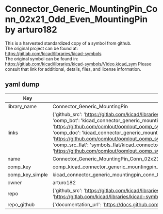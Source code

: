 # Connector_Generic_MountingPin_Conn_02x21_Odd_Even_MountingPin by arturo182  
This is a harvested standardized copy of a symbol from github.  
The original project can be found at:  
https://gitlab.com/kicad/libraries/kicad-symbols  
The original symbol can be found in:
https://gitlab.com/kicad/libraries/kicad-symbols/Video.kicad_sym
Please consult that link for additional, details, files, and license information.  
## yaml dump  
| Key | Value |  
| --- | --- |  
| library_name | Connector_Generic_MountingPin |  
| links | {'github_src': 'https://gitlab.com/kicad/libraries/kicad-symbols/Video.kicad_sym', 'github_src_repo': 'https://gitlab.com/kicad/libraries/kicad-symbols', 'oomp_bot': 'kicad_connector_generic_mountingpin_conn_02x21_odd_even_mountingpin/working', 'oomp_bot_github': 'https://github.com/oomlout/oomlout_oomp_symbol_bot/tree/main/kicad_connector_generic_mountingpin_conn_02x21_odd_even_mountingpin/working', 'oomp_doc': 'kicad_connector_generic_mountingpin_conn_02x21_odd_even_mountingpin/working', 'oomp_doc_github': 'https://github.com/oomlout/oomlout_oomp_symbol_doc/tree/main/kicad_connector_generic_mountingpin_conn_02x21_odd_even_mountingpin/working', 'oomp_src_flat': 'symbols_flat/kicad_connector_generic_mountingpin_conn_02x21_odd_even_mountingpin/working', 'oomp_src_flat_github': 'https://github.com/oomlout/oomlout_oomp_symbol_src/tree/main/kicad_connector_generic_mountingpin_conn_02x21_odd_even_mountingpin/working'} |  
| name | Connector_Generic_MountingPin_Conn_02x21_Odd_Even_MountingPin |  
| oomp_key | oomp_kicad_connector_generic_mountingpin_conn_02x21_odd_even_mountingpin |  
| oomp_key_simple | kicad_connector_generic_mountingpin_conn_02x21_odd_even_mountingpin |  
| owner | arturo182 |  
| repo | {'github_src': 'https://gitlab.com/kicad/libraries/kicad-symbols/Video.kicad_sym', 'name': 'libraries/kicad-symbols', 'owner': 'kicad', 'url': 'https://gitlab.com/kicad/libraries/kicad-symbols'} |  
| repo_github | {'documentation_url': 'https://docs.github.com/rest/repos/repos#get-a-repository', 'message': 'Not Found'} |  

